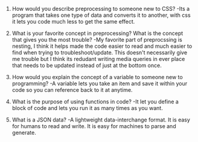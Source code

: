 1. How would you describe preprocessing to someone new to CSS?
-Its a program that takes one type of data and converts it to another, with css it lets you code much less to get the same effect.





2. What is your favorite concept in preprocessing? What is the concept that gives you the most trouble?
-My favorite part of preprocssing is nesting, I think it helps made the code easier to read and much easier to find when trying to troubleshoot/update. This doesn't necessarily give me trouble but I think its redudant writing media queries in ever place that needs to be updated instead of just at the bottom once. 





3. How would you explain the concept of a variable to someone new to programming?
-A variable lets you take an item and save it within your code so you can reference back to it at anytime.






4. What is the purpose of using functions in code?
-It let you define a block of code and lets you run it as many times as you want.





5. What is a JSON data?
-A lightweight data-interchange format. It is easy for humans to read and write. It is easy for machines to parse and generate.
